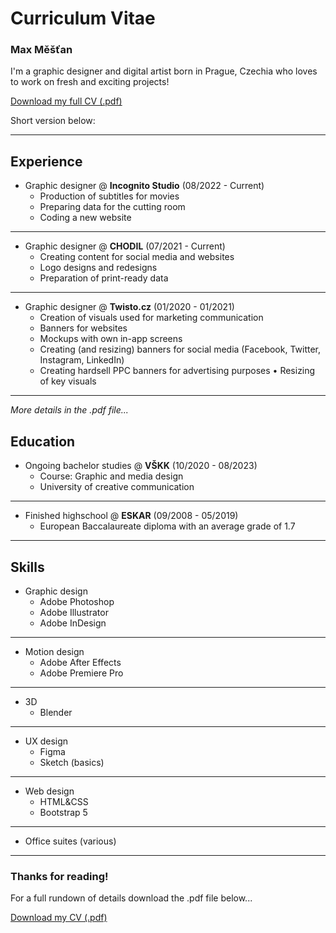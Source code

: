 # Curriculum Vitae
### Max Měšťan

I'm a graphic designer and digital artist born in Prague, Czechia who loves to work on fresh and exciting projects!

[Download my full CV (.pdf)](cv-2022-11-mestan.pdf)

Short version below:

---

## Experience

- Graphic designer @ **Incognito Studio** (08/2022 - Current)
	- Production of subtitles for movies
	- Preparing data for the cutting room 
	- Coding a new website

---

- Graphic designer @ **CHODIL** (07/2021 - Current)
	- Creating content for social media and websites 
	- Logo designs and redesigns
	- Preparation of print-ready data

---

- Graphic designer @ **Twisto.cz** (01/2020 - 01/2021)
	- Creation of visuals used for marketing communication 
	- Banners for websites
	- Mockups with own in-app screens
	- Creating (and resizing) banners for social media (Facebook, Twitter, Instagram, LinkedIn)
	- Creating hardsell PPC banners for advertising purposes • Resizing of key visuals

---

*More details in the .pdf file...*


## Education

- Ongoing bachelor studies @ **VŠKK** (10/2020 - 08/2023)
	- Course: Graphic and media design
	- University of creative communication

---

- Finished highschool @ **ESKAR** (09/2008 - 05/2019)
	- European Baccalaureate diploma with an average grade of 1.7

---

## Skills

- Graphic design
	- Adobe Photoshop
	- Adobe Illustrator
	- Adobe InDesign

---

- Motion design
	- Adobe After Effects
	- Adobe Premiere Pro

---

- 3D 
	- Blender

---

- UX design
	- Figma
	- Sketch (basics)

---

- Web design
	- HTML&CSS
	- Bootstrap 5

---

- Office suites (various)

---

### Thanks for reading!
For a full rundown of details download the .pdf file below...

[Download my CV (.pdf)](cv-2022-11-mestan.pdf)
